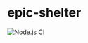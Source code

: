 # epic-shelter

![Node.js CI](https://github.com/Vizzyy/epic-shelter/workflows/Node.js%20CI/badge.svg?branch=master)
 
